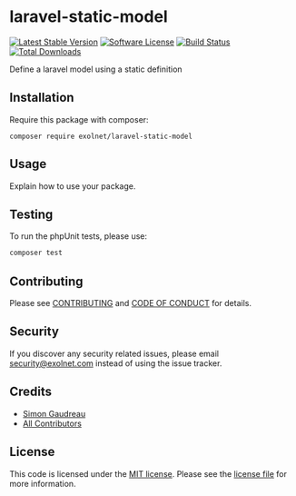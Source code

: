 # laravel-static-model

[![Latest Stable Version](https://poser.pugx.org/eXolnet/laravel-static-model/v/stable?format=flat-square)](https://packagist.org/packages/eXolnet/laravel-static-model)
[![Software License](https://img.shields.io/badge/license-MIT-brightgreen.svg?style=flat-square)](LICENSE.md)
[![Build Status](https://img.shields.io/travis/eXolnet/laravel-static-model/master.svg?style=flat-square)](https://travis-ci.org/eXolnet/laravel-static-model)
[![Total Downloads](https://img.shields.io/packagist/dt/eXolnet/laravel-static-model.svg?style=flat-square)](https://packagist.org/packages/eXolnet/laravel-static-model)

Define a laravel model using a static definition

## Installation

Require this package with composer:

```
composer require exolnet/laravel-static-model
```

## Usage

Explain how to use your package.

## Testing

To run the phpUnit tests, please use:

``` bash
composer test
```

## Contributing

Please see [CONTRIBUTING](CONTRIBUTING.md) and [CODE OF CONDUCT](CODE_OF_CONDUCT.md) for details.

## Security

If you discover any security related issues, please email security@exolnet.com instead of using the issue tracker.

## Credits

- [Simon Gaudreau](https://github.com/Gandhi11)
- [All Contributors](../../contributors)

## License

This code is licensed under the [MIT license](http://choosealicense.com/licenses/mit/). 
Please see the [license file](LICENSE) for more information.
